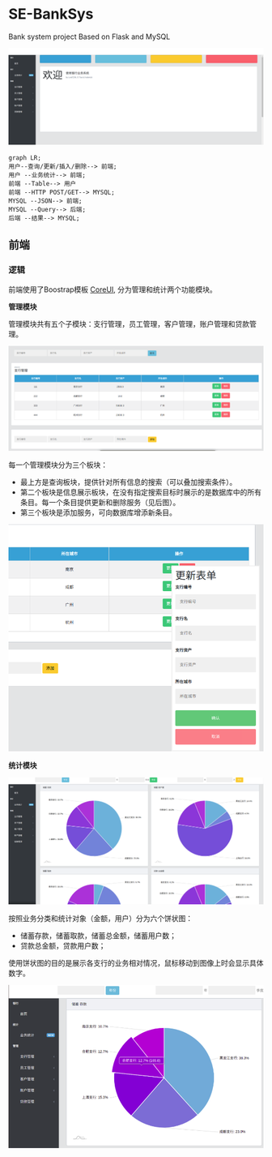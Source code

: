 # SE-BankSys
Bank system project
Based on Flask and MySQL

![](img/index.png)


```mermaid
graph LR;
用户--查询/更新/插入/删除--> 前端;
用户 --业务统计--> 前端;
前端 --Table--> 用户
前端 --HTTP POST/GET--> MYSQL;
MYSQL --JSON--> 前端;
MYSQL --Query--> 后端;
后端 --结果--> MYSQL;

```



## 前端

### 逻辑

前端使用了Boostrap模板 [CoreUI](https://coreui.io/), 分为管理和统计两个功能模块。

**管理模块**

管理模块共有五个子模块：支行管理，员工管理，客户管理，账户管理和贷款管理。

![](img/branch.png)

每一个管理模块分为三个板块：

* 最上方是查询板块，提供针对所有信息的搜索（可以叠加搜索条件）。
* 第二个板块是信息展示板块，在没有指定搜索目标时展示的是数据库中的所有条目。每一个条目提供更新和删除服务（见后图）。
* 第三个板块是添加服务，可向数据库增添新条目。

![](img/update.png)

**统计模块**

![](img/statistics.png) 

按照业务分类和统计对象（金额，用户）分为六个饼状图：

- 储蓄存款，储蓄取款，储蓄总金额，储蓄用户数；
- 贷款总金额，贷款用户数；

使用饼状图的目的是展示各支行的业务相对情况，鼠标移动到图像上时会显示具体数字。

![](img/detail.png)
